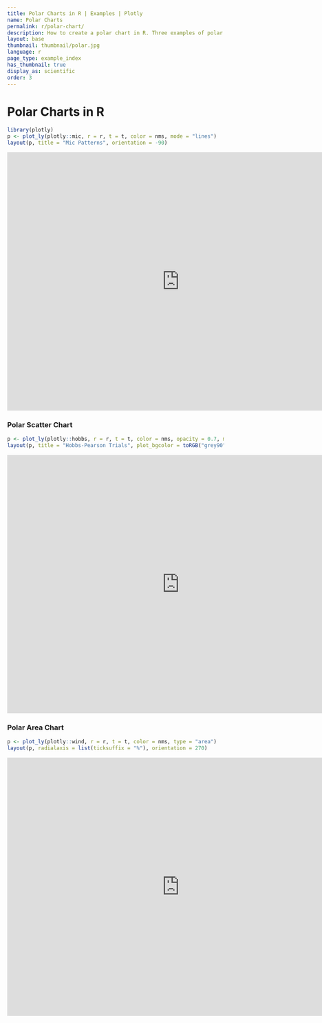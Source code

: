 ```yaml
---
title: Polar Charts in R | Examples | Plotly
name: Polar Charts
permalink: r/polar-chart/
description: How to create a polar chart in R. Three examples of polar line, polar scatter, and polar area chart.
layout: base
thumbnail: thumbnail/polar.jpg
language: r
page_type: example_index
has_thumbnail: true
display_as: scientific
order: 3
---
```




# Polar Charts in R


```r
library(plotly)
p <- plot_ly(plotly::mic, r = r, t = t, color = nms, mode = "lines")
layout(p, title = "Mic Patterns", orientation = -90)
```

<iframe height="600" id="igraph" scrolling="no" seamless="seamless" src="https://plot.ly/~RPlotBot/309" width="800" frameBorder="0"></iframe>

### Polar Scatter Chart

```r
p <- plot_ly(plotly::hobbs, r = r, t = t, color = nms, opacity = 0.7, mode = "markers")
layout(p, title = "Hobbs-Pearson Trials", plot_bgcolor = toRGB("grey90"))
```

<iframe height="600" id="igraph" scrolling="no" seamless="seamless" src="https://plot.ly/~RPlotBot/311" width="800" frameBorder="0"></iframe>

### Polar Area Chart

```r
p <- plot_ly(plotly::wind, r = r, t = t, color = nms, type = "area")
layout(p, radialaxis = list(ticksuffix = "%"), orientation = 270)
```

<iframe height="600" id="igraph" scrolling="no" seamless="seamless" src="https://plot.ly/~RPlotBot/313" width="800" frameBorder="0"></iframe>
